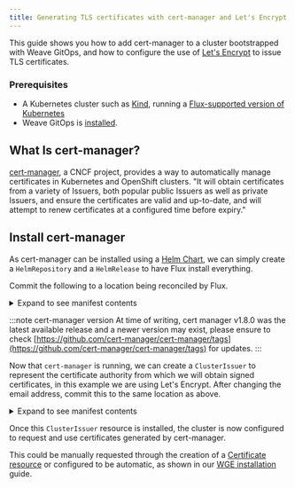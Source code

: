 ```yaml
---
title: Generating TLS certificates with cert-manager and Let's Encrypt
---
```


This guide shows you how to add cert-manager to a cluster bootstrapped with Weave GitOps, and how
to configure the use of [Let's Encrypt](https://letsencrypt.org/) to issue TLS certificates.

### Prerequisites

- A Kubernetes cluster such as [Kind](https://kind.sigs.k8s.io/docs/user/quick-start/), running a
[Flux-supported version of Kubernetes](https://fluxcd.io/docs/installation/#prerequisites)
- Weave GitOps is [installed](../open-source/getting-started/install-OSS.mdx).

## What Is cert-manager?

[cert-manager](https://cert-manager.io/), a CNCF project, provides a way to automatically manage certificates
in Kubernetes and OpenShift clusters. "It will obtain certificates from a variety of Issuers, both popular public
Issuers as well as private Issuers, and ensure the certificates are valid and up-to-date, and will attempt to
renew certificates at a configured time before expiry."

## Install cert-manager

As cert-manager can be installed using a [Helm Chart](https://cert-manager.io/docs/installation/helm/), we can
simply create a `HelmRepository` and a `HelmRelease` to have Flux install everything.

Commit the following to a location being reconciled by Flux.

<details>
<summary>Expand to see manifest contents</summary>

```yaml
---
apiVersion: v1
kind: Namespace
metadata:
  name: cert-manager
---
apiVersion: source.toolkit.fluxcd.io/v1beta1
kind: HelmRepository
metadata:
  name: cert-manager
  namespace: cert-manager
spec:
  interval: 1h
  url: https://charts.jetstack.io
---
apiVersion: helm.toolkit.fluxcd.io/v2beta1
kind: HelmRelease
metadata:
  name: cert-manager
  namespace: cert-manager
spec:
  interval: 5m
  chart:
    spec:
      chart: cert-manager
      version: 1.8.0
      sourceRef:
        kind: HelmRepository
        name: cert-manager
        namespace: cert-manager
      interval: 1m
  values:
    installCRDs: true
```

</details>

:::note cert-manager version
At time of writing, cert manager v1.8.0 was the latest available release and a newer version may exist, please
ensure to check [https://github.com/cert-manager/cert-manager/tags](https://github.com/cert-manager/cert-manager/tags) for updates.
:::

Now that `cert-manager` is running, we can create a `ClusterIssuer` to represent the certificate authority
from which we will obtain signed certificates, in this example we are using Let's Encrypt. After changing
the email address, commit this to the same location as above.

<details>
<summary>Expand to see manifest contents</summary>

```yaml
---
apiVersion: cert-manager.io/v1
kind: ClusterIssuer
metadata:
  name: letsencrypt-prod
spec:
  acme:
    # You must replace this email address with your own.
    # Let's Encrypt will use this to contact you about expiring
    # certificates, and issues related to your account.
    email: weave-gitops@example.tld
    server: https://acme-v02.api.letsencrypt.org/directory
    privateKeySecretRef:
      # Secret resource that will be used to store the account's private key.
      name: letsencrypt-prod-account-key
    solvers:
    # Add a single challenge solver, HTTP01 using nginx
    - http01:
       ingress:
         class: nginx
```

</details>

Once this `ClusterIssuer` resource is installed, the cluster is now configured to request and use certificates generated by cert-manager.

This could be manually requested through the creation of a [Certificate resource](https://cert-manager.io/docs/usage/certificate/#creating-certificate-resources) or configured to be automatic, as shown in our [WGE installation](../enterprise/getting-started/install-enterprise.mdx#securing-access-to-the-dashboard) guide.

